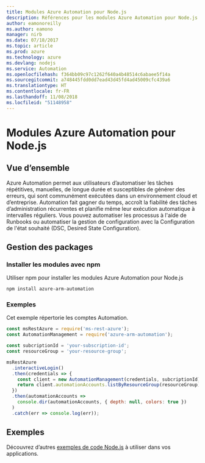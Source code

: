 ```yaml
---
title: Modules Azure Automation pour Node.js
description: Références pour les modules Azure Automation pour Node.js
author: eamonoreilly
ms.author: eamono
manager: nirb
ms.date: 07/18/2017
ms.topic: article
ms.prod: azure
ms.technology: azure
ms.devlang: nodejs
ms.service: Automation
ms.openlocfilehash: f364bb09c97c1262f640a4b48514c6abaee5f14a
ms.sourcegitcommit: a748445fdd0dd7ead43d45fd4ad45009cfc439a6
ms.translationtype: HT
ms.contentlocale: fr-FR
ms.lasthandoff: 11/08/2018
ms.locfileid: "51148958"
---
```

# <a name="azure-automation-modules-for-nodejs"></a>Modules Azure Automation pour Node.js

## <a name="overview"></a>Vue d’ensemble

Azure Automation permet aux utilisateurs d’automatiser les tâches répétitives, manuelles, de longue durée et susceptibles de générer des erreurs, qui sont communément exécutées dans un environnement cloud et d’entreprise. Automation fait gagner du temps, accroît la fiabilité des tâches d’administration récurrentes et planifie même leur exécution automatique à intervalles réguliers. Vous pouvez automatiser les processus à l'aide de Runbooks ou automatiser la gestion de configuration avec la Configuration de l'état souhaité (DSC, Desired State Configuration).

## <a name="management-package"></a>Gestion des packages

### <a name="install-the-modules-with-npm"></a>Installer les modules avec npm

Utiliser npm pour installer les modules Azure Automation pour Node.js

```bash
npm install azure-arm-automation
```

### <a name="example"></a>Exemples

Cet exemple répertorie les comptes Automation.

```javascript
const msRestAzure = require('ms-rest-azure');
const AutomationManagement = require('azure-arm-automation');

const subcriptionId = 'your-subscription-id';
const resourceGroup = 'your-resource-group';

msRestAzure
  .interactiveLogin()
  .then(credentials => {
    const client = new AutomationManagement(credentials, subcriptionId);
    return client.automationAccounts.listByResourceGroup(resourceGroup);
  })
  .then(automationAccounts =>
    console.dir(automationAccounts, { depth: null, colors: true })
  )
  .catch(err => console.log(err));
```

## <a name="samples"></a>Exemples

Découvrez d’autres [exemples de code Node.js](https://azure.microsoft.com/resources/samples/?platform=nodejs) à utiliser dans vos applications.
